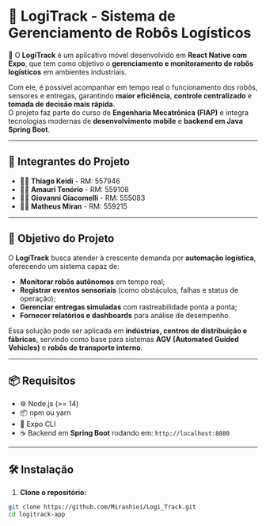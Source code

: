 # 🚀 LogiTrack - Sistema de Gerenciamento de Robôs Logísticos

📱 O **LogiTrack** é um aplicativo móvel desenvolvido em **React Native com Expo**, que tem como objetivo o **gerenciamento e monitoramento de robôs logísticos** em ambientes industriais.  

Com ele, é possível acompanhar em tempo real o funcionamento dos robôs, sensores e entregas, garantindo **maior eficiência**, **controle centralizado** e **tomada de decisão mais rápida**.  
O projeto faz parte do curso de **Engenharia Mecatrônica (FIAP)** e integra tecnologias modernas de **desenvolvimento mobile** e **backend em Java Spring Boot**.

---

## 👥 Integrantes do Projeto

- 🧑‍💻 **Thiago Keidi** - RM: 557946  
- 🧑‍💻 **Amauri Tenório** - RM: 559108  
- 🧑‍💻 **Giovanni Giacomelli** - RM: 555083  
- 🧑‍💻 **Matheus Miran** - RM: 559215  

---

## 🎯 Objetivo do Projeto

O **LogiTrack** busca atender à crescente demanda por **automação logística**, oferecendo um sistema capaz de:  
- **Monitorar robôs autônomos** em tempo real;  
- **Registrar eventos sensoriais** (como obstáculos, falhas e status de operação);  
- **Gerenciar entregas simuladas** com rastreabilidade ponta a ponta;  
- **Fornecer relatórios e dashboards** para análise de desempenho.  

Essa solução pode ser aplicada em **indústrias, centros de distribuição e fábricas**, servindo como base para sistemas **AGV (Automated Guided Vehicles)** e **robôs de transporte interno**.

---

## 📦 Requisitos

- ⚙️ Node.js (>= 14)  
- 📦 npm ou yarn  
- 📲 Expo CLI  
- ☕ Backend em **Spring Boot** rodando em: `http://localhost:8080`

---

## 🛠️ Instalação

1. **Clone o repositório:**
```bash
git clone https://github.com/Miranhiei/Logi_Track.git
cd logitrack-app
